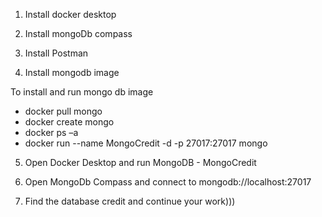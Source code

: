 1) Install docker desktop

2) Install mongoDb compass

3) Install Postman

4) Install mongodb image

To install and run mongo db image

- docker pull mongo
- docker create mongo
- docker ps –a
- docker run --name MongoCredit -d -p 27017:27017 mongo

5) Open Docker Desktop and run MongoDB - MongoCredit

6) Open MongoDb Compass and connect to mongodb://localhost:27017

7) Find the database credit and continue your work)))

